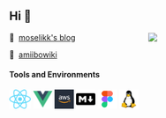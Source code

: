 ## Hi 👋

<img align="right" width="50%" align="right" src="https://github-readme-stats-ten-gilt.vercel.app/api?username=moselikk&show_icons=true&hide_border=true" />
<!--
<img width="40%" src="https://readme-typing-svg.herokuapp.com?font=Edu+QLD+Beginner&duration=6500&color=4AB4D0&background=FFFFFF00&lines=Welcome+to+my+coding+space." />
-->
<!--<p> 〽️ Sometimes I may look dull. But when you get to know me better you'll see that I'm pretty interesting in fact.</p>-->
<p> 💾 &nbsp<a href="https://www.moselikk.com">moselikk's blog</a></p>
<p> 🐇 &nbsp<a href="https://www.amiibowiki.com">amiibowiki</a></p>

<h4 align="left" width="50%" >Tools and Environments</h4>
<p align="left" width="50%">
<!--<code><img height="35" src="./static/vscode.png" alt="VSCode" title="VSCode"></code>-->
<code><img height="35" src="./static/react.svg" alt="React" title="React"></code>
<code><img height="35" src="./static/vue.png" alt="Vue" title="Vue"></code>
<code><img height="35" src="./static/aws.jpg" alt="AWS" title="AWS"></code>
<code><img height="35" src="https://raw.githubusercontent.com/github/explore/80688e429a7d4ef2fca1e82350fe8e3517d3494d/topics/markdown/markdown.png" alt="Markdown" title="MarkDown"></code>
<!--<code><img height="35" src="./static/iterm.jpg" alt="iterm" title="CAD"></code>-->
<code><img height="35" src="./static/figma.png" alt="Figma" title="Figma"></code>
<!--<code><img height="35" src="./static/SolidWorks.jpg" alt="SolidWorks" title="SolidWorks"></code>-->
<!--<code><img height="35" src="https://raw.githubusercontent.com/github/explore/80688e429a7d4ef2fca1e82350fe8e3517d3494d/topics/macos/macos.png" alt="MacOS" title="MacOS"></code>-->
<code><img height="35" src="https://raw.githubusercontent.com/github/explore/80688e429a7d4ef2fca1e82350fe8e3517d3494d/topics/linux/linux.png" alt="Linux" title="Linux"></code>
</p>
<!--
<img src="https://github-readme-stats.vercel.app/api/top-langs/?username=moselikk&layout=compact" alt="languages"  width="60%">
**moselikk/moselikk** is a ✨ _special_ ✨ repository because its `README.md` (this file) appears on your GitHub profile.

Here are some ideas to get you started:

- 🔭 I’m currently working on ...
- 🌱 I’m currently learning ...
- 👯 I’m looking to collaborate on ...
- 🤔 I’m looking for help with ...
- 💬 Ask me about ...
- 📫 How to reach me: ...
- 😄 Pronouns: ...
- ⚡ Fun fact: ...
-->
